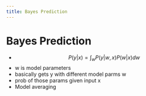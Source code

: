 ```yaml
---
title: Bayes Prediction
---
```


# Bayes Prediction
- $$P(y|x) = \int_{w}P(y|w,x)P(w|x)dw$$
- w is model parameters
- basically gets y with different model parms w
- prob of those params given input x
- Model averaging


















































































